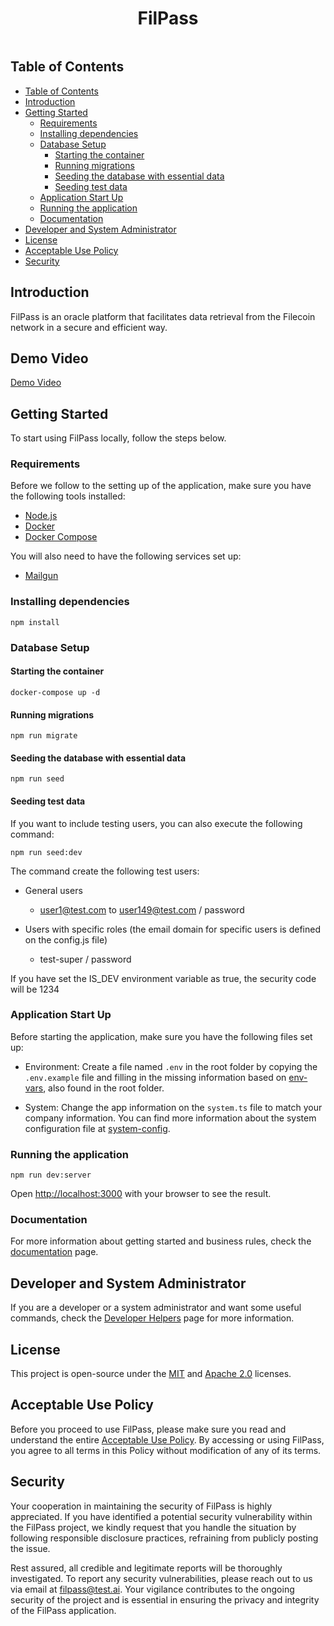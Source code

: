 <h1 align="center">FilPass</h1>

<p align="center">
  <a aria-label="License" href="#license">
    <img alt="" src="https://img.shields.io/badge/MIT--Apache_2.0-%23034130?style=for-the-badge&label=LICENSE&labelColor=000000">
  </a>
</p>

## Table of Contents

- [Table of Contents](#table-of-contents)
- [Introduction](#introduction)
- [Getting Started](#getting-started)
  - [Requirements](#requirements)
  - [Installing dependencies](#installing-dependencies)
  - [Database Setup](#database-setup)
    - [Starting the container](#starting-the-container)
    - [Running migrations](#running-migrations)
    - [Seeding the database with essential data](#seeding-the-database-with-essential-data)
    - [Seeding test data](#seeding-test-data)
  - [Application Start Up](#application-start-up)
  - [Running the application](#running-the-application)
  - [Documentation](#documentation)
- [Developer and System Administrator](#developer-and-system-administrator)
- [License](#license)
- [Acceptable Use Policy](#acceptable-use-policy)
- [Security](#security)

## Introduction

FilPass is an oracle platform that facilitates data retrieval from the Filecoin network in a secure and efficient way.

## Demo Video

[Demo Video](https://drive.google.com/file/d/155CqhmvoY8YcKKLtT6fY5PGpuiwdWz-e/view?usp=drive_link)

## Getting Started

To start using FilPass locally, follow the steps below.

### Requirements

Before we follow to the setting up of the application, make sure you have the following tools installed:

- [Node.js](https://nodejs.org/en/)
- [Docker](https://www.docker.com/)
- [Docker Compose](https://docs.docker.com/compose/)

You will also need to have the following services set up:

- [Mailgun](https://www.mailgun.com/)

### Installing dependencies

```shell
npm install
```

### Database Setup

#### Starting the container

```shell
docker-compose up -d
```

#### Running migrations

```shell
npm run migrate
```

#### Seeding the database with essential data

```shell
npm run seed
```

#### Seeding test data

If you want to include testing users, you can also execute the following command:

```shell
npm run seed:dev
```

  The command create the following test users:

  - General users

    - user1@test.com to user149@test.com / password

  - Users with specific roles (the email domain for specific users is defined on the config.js file)

    - test-super / password

  If you have set the IS_DEV environment variable as true, the security code will be 1234


### Application Start Up

Before starting the application, make sure you have the following files set up:

- Environment: Create a file named `.env` in the root folder by copying the `.env.example` file and filling in the missing information based on [env-vars](env-vars.md), also found in the root folder.

- System: Change the app information on the `system.ts` file to match your company information. You can find more information about the system configuration file at [system-config](./docs/system-config.md).

### Running the application

```shell
npm run dev:server
```

Open [http://localhost:3000](http://localhost:3000) with your browser to see the result.

### Documentation

For more information about getting started and business rules, check the [documentation](./documentation/en/documentation.md) page.

## Developer and System Administrator

If you are a developer or a system administrator and want some useful commands, check the [Developer Helpers](developer-helpers.md) page for more information.

## License

This project is open-source under the [MIT](LICENSE-MIT) and [Apache 2.0](LICENSE-APACHE) licenses.

## Acceptable Use Policy

Before you proceed to use FilPass, please make sure you read and understand the entire [Acceptable Use Policy](./docs/acceptable-use-policy.md). By accessing or using FilPass, you agree to all terms in this Policy without modification of any of its terms.

## Security

Your cooperation in maintaining the security of FilPass is highly appreciated. If you have identified a potential security vulnerability within the FilPass project, we kindly request that you handle the situation by following responsible disclosure practices, refraining from publicly posting the issue.

Rest assured, all credible and legitimate reports will be thoroughly investigated. To report any security vulnerabilities, please reach out to us via email at [filpass@test.ai](mailto:filpass@test.ai). Your vigilance contributes to the ongoing security of the project and is essential in ensuring the privacy and integrity of the FilPass application.
